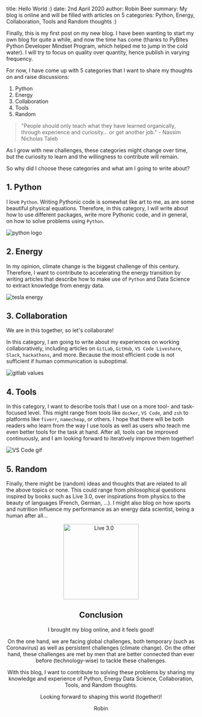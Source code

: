 title: Hello World :)
date: 2nd April 2020
author: Robin Beer
summary: My blog is online and will be filled with articles on 5 categories: Python, Energy, Collaboration, Tools and Random thoughts :)

Finally, this is my first post on my new blog. I have been wanting to start my own blog for quite a while, and now the time has come (thanks to PyBites Python Developer Mindset Program, which helped me to jump in the cold water). I will try to focus on quality over quantity, hence publish in varying frequency.

For now, I have come up with 5 categories that I want to share my thoughts on and raise discussions:

1. Python
2. Energy
3. Collaboration
4. Tools
5. Random

> "People should only teach what they have learned organically, through experience and curiosity... or get another job." - Nassim Nicholas Taleb

As I grow with new challenges, these categories might change over time, but the curiosity to learn and the willingness to contribute will remain.

So why did I choose these categories and what am I going to write about?

## 1. Python

I love `Python`. Writing Pythonic code is somewhat like art to me, as are some beautiful physical equations.
Therefore, in this category, I will write about how to use different packages, write more Pythonic code, and in general, on how to solve problems using `Python`.

![python logo](https://upload.wikimedia.org/wikipedia/commons/f/f8/Python_logo_and_wordmark.svg)

## 2. Energy

In my opinion, climate change is the biggest challenge of this century. Therefore, I want to contribute to accelerating the energy transition by writing articles that describe how to make use of `Python` and Data Science to extract knowledge from energy data.

![tesla energy](https://i1.wp.com/electrek.co/wp-content/uploads/sites/3/2018/11/Tesla-house-model-s-powerwall-solar-roof-e1541152190196.jpg?w=2500&quality=82&strip=all&ssl=1)

## 3. Collaboration

We are in this together, so let's collaborate!

In this category, I am going to write about my experiences on working collaboratively, including articles on `GitLab`, `GitHub`, `VS Code Liveshare`, `Slack`, `hackathons`, and more. Because the most efficient code is not sufficient if human communication is suboptimal.

![gitlab values](https://about.gitlab.com/handbook/values/images/values.png)

## 4. Tools

In this category, I want to describe tools that I use on a more tool- and task-focused level. This might range from tools like `docker`, `VS Code`, and `zsh` to platforms like `fiverr`, `namecheap`, or others. I hope that there will be both readers who learn from the way I use tools as well as users who teach me even better tools for the task at hand. After all, tools can be improved continuously, and I am looking forward to iteratively improve them together!

<!-- ![VS Code](vs_code_screenshot.png) -->

![VS Code gif](https://entwickler.de/wp-content/uploads/2019/06/Python-VS-Code-Plot-Viewer.gif)

## 5. Random

Finally, there might be (random) ideas and thoughts that are related to all the above topics or none. This could range from philosophical questions inspired by books such as Live 3.0, over inspirations from physics to the beauty of languages (French, German, ...). I might also blog on how sports and nutrition influence my performance as an energy data scientist, being a human after all...

<div style="text-align:center"><img src="https://space.mit.edu/home/tegmark/book2img/book_icon.jpg" alt="Live 3.0" width="200"/>

## Conclusion

I brought my blog online, and it feels good!

On the one hand, we are facing global challenges, both temporary (such as Coronavirus) as well as persistent challenges (climate change). On the other hand, these challenges are met by men that are better connected than ever before (technology-wise) to tackle these challenges. 

With this blog, I want to contribute to solving these problems by sharing my knowledge and experience of Python, Energy Data Science, Collaboration, Tools, and Random thoughts.

Looking forward to shaping this world (together)!

Robin